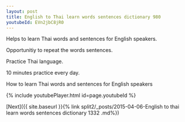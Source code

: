 ```yaml
---
layout: post
title: English to Thai learn words sentences dictionary 980 
youtubeId: EVn2jbC8jR0
---
```

 
 
Helps to learn Thai words and sentences for English speakers.

Opportunitiy to repeat the words sentences. 

Practice Thai language. 
 
10 minutes practice every day. 
 
How to learn Thai words and sentences for English speakers 
 
{% include youtubePlayer.html id=page.youtubeId %}
 
 
[Next]({{ site.baseurl }}{% link  split2/_posts/2015-04-06-English to thai learn words sentences dictionary 1332 .md%})
 
